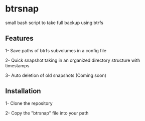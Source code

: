 # btrsnap

small bash script to take full backup using btrfs


## Features

1- Save paths of btrfs subvolumes in a config file

2- Quick snapshot taking in an organized directory structure with timestamps

3- Auto deletion of old snapshots (Coming soon)


## Installation

1- Clone the repository

2- Copy the "btrsnap" file into your path
